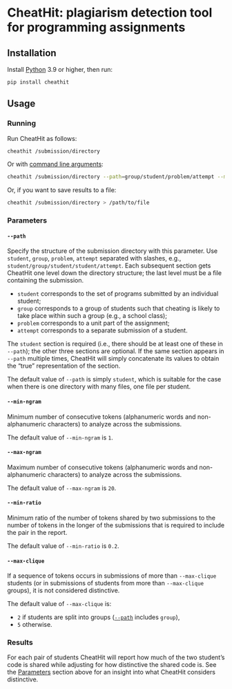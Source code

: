 # CheatHit: plagiarism detection tool for programming assignments

## Installation

Install [Python](https://www.python.org/downloads/) 3.9 or higher, then run:

```bash
pip install cheathit
```

## Usage

### Running

Run CheatHit as follows:

```bash
cheathit /submission/directory
```

Or with [command line arguments](#Parameters):

```bash
cheathit /submission/directory --path=group/student/problem/attempt --min-ngram=3 --max-ngram=10 --min-ratio=0.5 --max-clique=4
```

Or, if you want to save results to a file:

```bash
cheathit /submission/directory > /path/to/file
```

### Parameters

#### `--path`

Specify the structure of the submission directory with this parameter. Use `student`, `group`, `problem`, `attempt` separated with slashes, e.g.,  `student/group/student/student/attempt`. Each subsequent section gets CheatHit one level down the directory structure; the last level must be a file containing the submission.

- `student` corresponds to the set of programs submitted by an individual student;
- `group` corresponds to a group of students such that cheating is likely to take place within such a group (e.g., a school class);
- `problem` corresponds to a unit part of the assignment;
- `attempt` corresponds to a separate submission of a student.

The `student` section is required (i.e., there should be at least one of these in `--path`); the other three sections are optional. If the same section appears in `--path` multiple times, CheatHit will simply concatenate its values to obtain the “true” representation of the section.

The default value of `--path` is simply `student`, which is suitable for the case when there is one directory with many files, one file per student.

#### `--min-ngram`

Minimum number of consecutive tokens (alphanumeric words and non-alphanumeric characters) to analyze across the submissions.

The default value of `--min-ngram` is `1`.

#### `--max-ngram`

Maximum number of consecutive tokens (alphanumeric words and non-alphanumeric characters) to analyze across the submissions.

The default value of `--max-ngram` is `20`.

#### `--min-ratio`

Minimum ratio of the number of tokens shared by two submissions to the number of tokens in the longer of the submissions that is required to include the pair in the report.

The default value of `--min-ratio` is `0.2`.

#### `--max-clique`

If a sequence of tokens occurs in submissions of more than `--max-clique` students (or in submissions of students from more than `--max-clique` groups), it is not considered distinctive.

The default value of `--max-clique` is:

- `2` if students are split into groups ([`--path`](#--path) includes `group`),
- `5` otherwise.

### Results

For each pair of students CheatHit will report how much of the two student’s code is shared while adjusting for how distinctive the shared code is. See the [Parameters](#Parameters) section above for an insight into what CheatHit considers distinctive.
